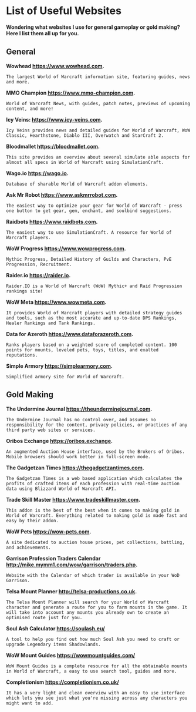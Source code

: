 # List of Useful Websites

**Wondering what websites I use for general gameplay or gold making? Here I list them all up for you.**

## General

**Wowhead https://www.wowhead.com.**
```
The largest World of Warcraft information site, featuring guides, news and more.
```

**MMO Champion https://www.mmo-champion.com.**
```
World of Warcraft News, with guides, patch notes, previews of upcoming content, and more!
```

**Icy Veins: https://www.icy-veins.com.**
```
Icy Veins provides news and detailed guides for World of Warcraft, WoW Classic, Hearthstone, Diablo III, Overwatch and StarCraft 2.
```

**Bloodmallet https://bloodmallet.com.**
```
This site provides an overview about several simulate able aspects for almost all specs in World of Warcraft using SimulationCraft.
```

**Wago.io https://wago.io.**
```
Database of sharable World of Warcraft addon elements.
```

**Ask Mr Robot https://www.askmrrobot.com.**
```
The easiest way to optimize your gear for World of Warcraft - press one button to get gear, gem, enchant, and soulbind suggestions.
```

**Raidbots https://www.raidbots.com.**
```
The easiest way to use SimulationCraft. A resource for World of Warcraft players.
```

**WoW Progress https://www.wowprogress.com.**
```
Mythic Progress, Detailed History of Guilds and Characters, PvE Progression, Recruitment.
```

**Raider.io https://raider.io.**
```
Raider.IO is a World of Warcraft (WoW) Mythic+ and Raid Progression rankings site!
```

**WoW Meta https://www.wowmeta.com.**
```
It provides World of Warcraft players with detailed strategy guides and tools, such as the most accurate and up-to-date DPS Rankings, Healer Rankings and Tank Rankings.
```

**Data for Azeroth https://www.dataforazeroth.com.**
```
Ranks players based on a weighted score of completed content. 100 points for mounts, leveled pets, toys, titles, and exalted reputations.
```

**Simple Armory https://simplearmory.com.**
```
Simplified armory site for World of Warcraft.
```

## Gold Making

**The Undermine Journal https://theunderminejournal.com.**
```
The Undermine Journal has no control over, and assumes no responsibility for the content, privacy policies, or practices of any third party web sites or services.
```

**Oribos Exchange https://oribos.exchange.**
```
An augmented Auction House interface, used by the Brokers of Oribos. Mobile browsers should work better in full-screen mode.
```

**The Gadgetzan Times https://thegadgetzantimes.com.**
```
The Gadgetzan Times is a web based application which calculates the profits of crafted items of each profession with real-time auction data using Blizzard World of Warcraft API.
```

**Trade Skill Master https://www.tradeskillmaster.com.**
```
This addon is the best of the best when it comes to making gold in World of Warcraft. Everything related to making gold is made fast and easy by their addon.
```

**WoW Pets https://wow-pets.com.**
```
A site dedicated to auction house prices, pet collections, battling, and achievements.
```

**Garrison Profession Traders Calendar http://mike.mymm1.com/wow/garrison/traders.php.**
```
Website with the Calendar of which trader is available in your WoD Garrison.
```

**Telsa Mount Planner http://telsa-productions.co.uk.**
```
The Telsa Mount Planner will search for your World of Warcraft character and generate a route for you to farm mounts in the game. It will take into account any mounts you already own to create an optimised route just for you.
```

**Soul Ash Calculator https://soulash.eu/**
```
A tool to help you find out how much Soul Ash you need to craft or upgrade Legendary items Shadowlands.
```

**WoW Mount Guides https://wowmountguides.com/**
```
WoW Mount Guides is a complete resource for all the obtainable mounts in World of Warcraft, a easy to use search tool, guides and more.
```

**Completionism https://completionism.co.uk/**
```
It has a very light and clean overview with an easy to use interface which lets you see just what you're missing across any characters you might want to add.
```

